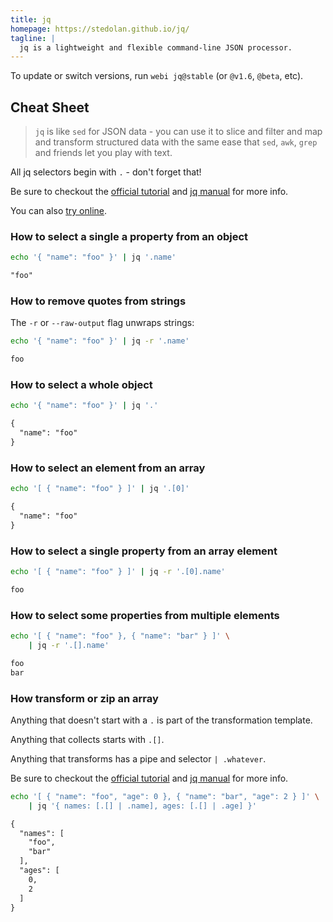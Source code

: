 ```yaml
---
title: jq
homepage: https://stedolan.github.io/jq/
tagline: |
  jq is a lightweight and flexible command-line JSON processor.
---
```


To update or switch versions, run `webi jq@stable` (or `@v1.6`, `@beta`, etc).

## Cheat Sheet

> `jq` is like `sed` for JSON data - you can use it to slice and filter and map
> and transform structured data with the same ease that `sed`, `awk`, `grep` and
> friends let you play with text.

All jq selectors begin with `.` - don't forget that!

Be sure to checkout the
[official tutorial](https://stedolan.github.io/jq/tutorial/) and
[jq manual](https://stedolan.github.io/jq/manual/) for more info.

You can also [try online](https://jqplay.org/).

### How to select a single a property from an object

```sh
echo '{ "name": "foo" }' | jq '.name'
```

```txt
"foo"
```

### How to remove quotes from strings

The `-r` or `--raw-output` flag unwraps strings:

```sh
echo '{ "name": "foo" }' | jq -r '.name'
```

```txt
foo
```

### How to select a whole object

```sh
echo '{ "name": "foo" }' | jq '.'
```

```txt
{
  "name": "foo"
}
```

### How to select an element from an array

```sh
echo '[ { "name": "foo" } ]' | jq '.[0]'
```

```txt
{
  "name": "foo"
}
```

### How to select a single property from an array element

```sh
echo '[ { "name": "foo" } ]' | jq -r '.[0].name'
```

```txt
foo
```

### How to select some properties from multiple elements

```sh
echo '[ { "name": "foo" }, { "name": "bar" } ]' \
    | jq -r '.[].name'
```

```txt
foo
bar
```

### How transform or zip an array

Anything that doesn't start with a `.` is part of the transformation template.

Anything that collects starts with `.[]`.

Anything that transforms has a pipe and selector `| .whatever`.

Be sure to checkout the
[official tutorial](https://stedolan.github.io/jq/tutorial/) and
[jq manual](https://stedolan.github.io/jq/manual/) for more info.

```sh
echo '[ { "name": "foo", "age": 0 }, { "name": "bar", "age": 2 } ]' \
    | jq '{ names: [.[] | .name], ages: [.[] | .age] }'
```

```txt
{
  "names": [
    "foo",
    "bar"
  ],
  "ages": [
    0,
    2
  ]
}
```

